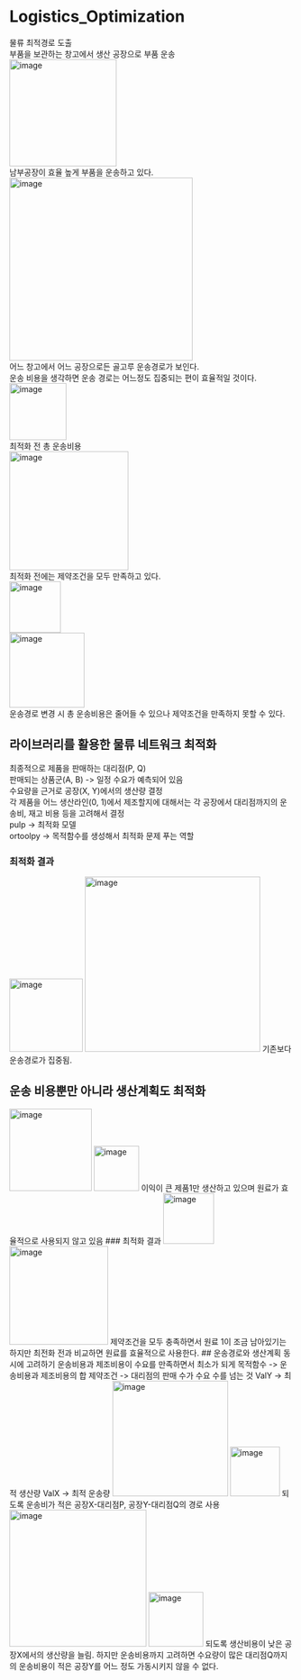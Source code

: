 # Logistics_Optimization
물류 최적경로 도출  
부품을 보관하는 창고에서 생산 공장으로 부품 운송  
<img width="190" alt="image" src="https://user-images.githubusercontent.com/24906028/179396261-bf14a71d-c242-4a34-8a69-46c79ad835b6.png">   
남부공장이 효율 높게 부품을 운송하고 있다.  
<img width="325" alt="image" src="https://user-images.githubusercontent.com/24906028/179396356-21f4fecd-383f-4653-96d0-c6ad86bac18e.png">  
어느 창고에서 어느 공장으로든 골고루 운송경로가 보인다.  
운송 비용을 생각하면 운송 경로는 어느정도 집중되는 편이 효율적일 것이다.  
<img width="101" alt="image" src="https://user-images.githubusercontent.com/24906028/179396453-eb961d8d-1587-4a5f-ac40-183d6cc204d0.png">  
최적화 전 총 운송비용  
<img width="211" alt="image" src="https://user-images.githubusercontent.com/24906028/179396580-f0b62741-79ca-4ae2-8365-7e51aa4118bb.png">  
최적화 전에는 제약조건을 모두 만족하고 있다.  
<img width="91" alt="image" src="https://user-images.githubusercontent.com/24906028/179396631-f6e48f01-9b6d-47ab-a09d-63cd5d9d5157.png">  
<img width="133" alt="image" src="https://user-images.githubusercontent.com/24906028/179396607-8affb6d9-f222-49e3-8b29-6760249739a4.png">  
운송경로 변경 시 총 운송비용은 줄어들 수 있으나 제약조건을 만족하지 못할 수 있다.  

## 라이브러리를 활용한 물류 네트워크 최적화
최종적으로 제품을 판매하는 대리점(P, Q)  
판매되는 상품군(A, B) -> 일정 수요가 예측되어 있음  
수요량을 근거로 공장(X, Y)에서의 생산량 결정  
각 제품을 어느 생산라인(0, 1)에서 제조할지에 대해서는 각 공장에서 대리점까지의 운송비, 재고 비용 등을 고려해서 결정  
pulp -> 최적화 모델  
ortoolpy -> 목적함수를 생성해서 최적화 문제 푸는 역할  
### 최적화 결과
<img width="130" alt="image" src="https://user-images.githubusercontent.com/24906028/179397141-e31aabaf-65c0-4672-854c-31b6c60bc526.png">   
<img width="311" alt="image" src="https://user-images.githubusercontent.com/24906028/179397161-103e01e4-af2a-431b-849f-008ba4e933d3.png">  
기존보다 운송경로가 집중됨.  

## 운송 비용뿐만 아니라 생산계획도 최적화
<img width="146" alt="image" src="https://user-images.githubusercontent.com/24906028/179397283-afcda075-10c9-4050-8f2a-4362476da0fa.png">  
<img width="80" alt="image" src="https://user-images.githubusercontent.com/24906028/179397356-f038ecfe-b4c3-4265-908a-a19b5a4827b7.png">  
이익이 큰 제품1만 생산하고 있으며 원료가 효율적으로 사용되지 않고 있음  
### 최적화 결과
<img width="90" alt="image" src="https://user-images.githubusercontent.com/24906028/179397373-bcf5e03d-0f69-4d3f-bf0a-316da654a9de.png">  
<img width="175" alt="image" src="https://user-images.githubusercontent.com/24906028/179397386-3f2f9b72-26c7-4bfb-b0e8-f9e0d97973be.png">  
제약조건을 모두 충족하면서 원료 1이 조금 남아있기는 하지만 최전화 전과 비교하면 원료를 효율적으로 사용한다.  
## 운송경로와 생산계획 동시에 고려하기
운송비용과 제조비용이 수요를 만족하면서 최소가 되게  
목적함수 -> 운송비용과 제조비용의 합  
제약조건 -> 대리점의 판매 수가 수요 수를 넘는 것  
ValY -> 최적 생산량  
ValX -> 최적 운송량  
<img width="205" alt="image" src="https://user-images.githubusercontent.com/24906028/179397612-c7546162-a17a-4e54-8bfb-f2e059c2808c.png">  
<img width="88" alt="image" src="https://user-images.githubusercontent.com/24906028/179397623-ca9bed95-74ef-49cd-a16c-81ce0e2dd2ee.png">  
되도록 운송비가 적은 공장X-대리점P, 공장Y-대리점Q의 경로 사용  
<img width="243" alt="image" src="https://user-images.githubusercontent.com/24906028/179397634-de2bbc02-f790-45bf-a5b2-1c870dc76e5b.png">  
<img width="97" alt="image" src="https://user-images.githubusercontent.com/24906028/179397643-23dddbe4-df28-4728-9517-6a78500fdf35.png">  
되도록 생산비용이 낮은 공장X에서의 생산량을 늘림. 하지만 운송비용까지 고려하면 수요량이 많은 대리점Q까지의 운송비용이 적은 공장Y를 어느 정도 가동시키지 않을 수 없다.
